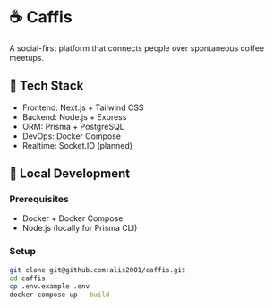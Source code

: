 # ☕ Caffis

A social-first platform that connects people over spontaneous coffee meetups.

## 🧱 Tech Stack

- Frontend: Next.js + Tailwind CSS
- Backend: Node.js + Express
- ORM: Prisma + PostgreSQL
- DevOps: Docker Compose
- Realtime: Socket.IO (planned)

## 🚀 Local Development

### Prerequisites

- Docker + Docker Compose
- Node.js (locally for Prisma CLI)

### Setup

```bash
git clone git@github.com:alis2001/caffis.git
cd caffis
cp .env.example .env
docker-compose up --build
